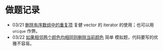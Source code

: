 # 做题记录

- 03/21 [删除有序数组中的重复项](https://leetcode-cn.com/problems/remove-duplicates-from-sorted-array/) 复健 vector 的 iterator 的使用；也可以用 `unique` 作弊。
- 03/22 [如果相邻两个颜色均相同则删除当前颜色](https://leetcode-cn.com/problems/remove-colored-pieces-if-both-neighbors-are-the-same-color/) 简单 模拟题，代码要写的优雅不容易。

